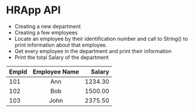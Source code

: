# HRApp API

<ul>
 <li> Creating a new department </li>
<li> Creating a few employees </li>
<li> Locate an employee by their identification number and call to String() to print information about that employee.</li>
<li> Get every employee in the department and print their information</li>
 <li> Print the total Salary of the department </li>

</ul>

| EmpId      | Employee Name | Salary     |
| :---        |    :----:   |          ---: |
| 101     | Ann      | 1234.30   |
| 102  | Bob        | 1500.00     |
| 103  | John       | 2375.50     |
